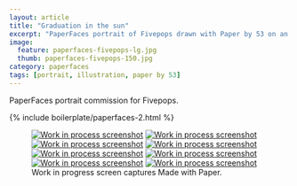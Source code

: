 ```yaml
---
layout: article
title: "Graduation in the sun"
excerpt: "PaperFaces portrait of Fivepops drawn with Paper by 53 on an iPad."
image: 
  feature: paperfaces-fivepops-lg.jpg
  thumb: paperfaces-fivepops-150.jpg
category: paperfaces
tags: [portrait, illustration, paper by 53]
---
```


PaperFaces portrait commission for Fivepops.

{% include boilerplate/paperfaces-2.html %}

<figure class="third">
  <a href="{{ site.url }}/images/paperfaces-fivepops-process-1-lg.jpg"><img src="{{ site.url }}/images/paperfaces-fivepops-process-1-600.jpg" alt="Work in process screenshot"></a>
  <a href="{{ site.url }}/images/paperfaces-fivepops-process-2-lg.jpg"><img src="{{ site.url }}/images/paperfaces-fivepops-process-2-600.jpg" alt="Work in process screenshot"></a>
  <a href="{{ site.url }}/images/paperfaces-fivepops-process-3-lg.jpg"><img src="{{ site.url }}/images/paperfaces-fivepops-process-3-600.jpg" alt="Work in process screenshot"></a>
  <a href="{{ site.url }}/images/paperfaces-fivepops-process-4-lg.jpg"><img src="{{ site.url }}/images/paperfaces-fivepops-process-4-600.jpg" alt="Work in process screenshot"></a>
  <a href="{{ site.url }}/images/paperfaces-fivepops-process-5-lg.jpg"><img src="{{ site.url }}/images/paperfaces-fivepops-process-5-600.jpg" alt="Work in process screenshot"></a>
  <a href="{{ site.url }}/images/paperfaces-fivepops-process-6-lg.jpg"><img src="{{ site.url }}/images/paperfaces-fivepops-process-6-600.jpg" alt="Work in process screenshot"></a>
  <a href="{{ site.url }}/images/paperfaces-fivepops-process-7-lg.jpg"><img src="{{ site.url }}/images/paperfaces-fivepops-process-7-600.jpg" alt="Work in process screenshot"></a>
  <a href="{{ site.url }}/images/paperfaces-fivepops-process-8-lg.jpg"><img src="{{ site.url }}/images/paperfaces-fivepops-process-8-600.jpg" alt="Work in process screenshot"></a>
  <figcaption>Work in progress screen captures Made with Paper.</figcaption>
</figure>